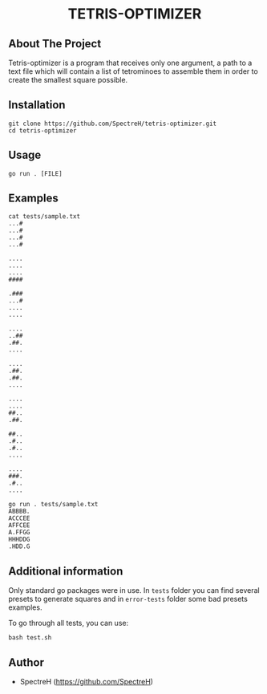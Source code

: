 <h1 align="center">TETRIS-OPTIMIZER</h1>

## About The Project
Tetris-optimizer is a program that receives only one argument, a path to a text file which will contain a list of tetrominoes to assemble them in order to create the smallest square possible.

## Installation
```
git clone https://github.com/SpectreH/tetris-optimizer.git
cd tetris-optimizer
```

## Usage
```
go run . [FILE]
```

## Examples
```
cat tests/sample.txt
...#
...#
...#
...#

....
....
....
####

.###
...#
....
....

....
..##
.##.
....

....
.##.
.##.
....

....
....
##..
.##.

##..
.#..
.#..
....

....
###.
.#..
....

go run . tests/sample.txt
ABBBB.
ACCCEE
AFFCEE
A.FFGG
HHHDDG
.HDD.G
```

## Additional information

Only standard go packages were in use. In <code>tests</code> folder you can find several presets to generate squares and in <code>error-tests</code> folder some bad presets examples.

To go through all tests, you can use:
```
bash test.sh
```

## Author

* SpectreH (https://github.com/SpectreH)
